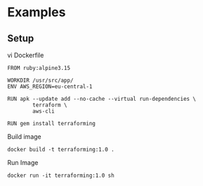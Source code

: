 # Examples

## Setup

vi Dockerfile
```
FROM ruby:alpine3.15

WORKDIR /usr/src/app/
ENV AWS_REGION=eu-central-1

RUN apk --update add --no-cache --virtual run-dependencies \
        terraform \
        aws-cli

RUN gem install terraforming
```

Build image
```
docker build -t terraforming:1.0 .
```

Run Image
```
docker run -it terraforming:1.0 sh
```






